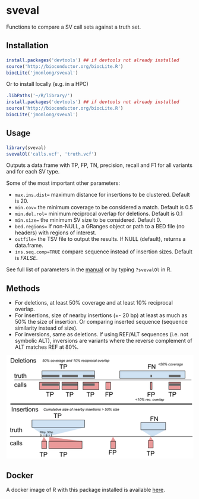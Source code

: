 # sveval

Functions to compare a SV call sets against a truth set.

## Installation

```r
install.packages('devtools') ## if devtools not already installed
source('http://bioconductor.org/biocLite.R')
biocLite('jmonlong/sveval')
```

Or to install locally (e.g. in a HPC)

```r
.libPaths('~/R/library/')
install.packages('devtools') ## if devtools not already installed
source('http://bioconductor.org/biocLite.R')
biocLite('jmonlong/sveval')
```

## Usage

```r
library(sveval)
svevalOl('calls.vcf', 'truth.vcf')
```

Outputs a data.frame with TP, FP, TN, precision, recall and F1 for all variants and for each SV type.

Some of the most important other parameters:

- `max.ins.dist=` maximum distance for insertions to be clustered. Default is 20.
- `min.cov=` the minimum coverage to be considered a match. Default is 0.5
- `min.del.rol=` minimum reciprocal overlap for deletions. Default is 0.1
- `min.size=` the minimum SV size to be considered. Default 0.
- `bed.regions=` If non-NULL, a GRanges object or path to a BED file (no headers) with regions of interest.
- `outfile=` the TSV file to output the results. If NULL (default), returns a data.frame.
- `ins.seq.comp=TRUE` compare sequence instead of insertion sizes. Default is *FALSE*.

See full list of parameters in the [manual](docs/sveval-manual.pdf) or by typing `?svevalOl` in R.

## Methods

- For deletions, at least 50% coverage and at least 10% reciprocal overlap.
- For insertions, size of nearby insertions (+- 20 bp) at least as much as 50% the size of insertion. Or comparing inserted sequence (sequence similarity instead of size).
- For inversions, same as deletions. If using REF/ALT sequences (i.e. not symbolic ALT), inversions are variants where the reverse complement of ALT matches REF at 80%.

![](docs/ol-cartoon.svg)

## Docker

A docker image of R with this package installed is available [here](https://hub.docker.com/r/jmonlong/sveval/).
